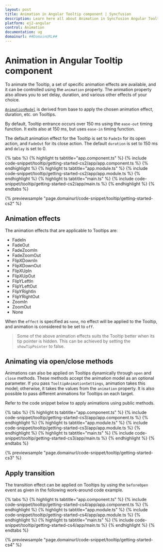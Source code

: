 ```yaml
---
layout: post
title: Animation in Angular Tooltip component | Syncfusion
description: Learn here all about Animation in Syncfusion Angular Tooltip component of Syncfusion Essential JS 2 and more.
platform: ej2-angular
control: Animation 
documentation: ug
domainurl: ##DomainURL##
---
```


# Animation in Angular Tooltip component

To animate the Tooltip, a set of specific animation effects are available, and it can be controlled using the `animation` property.
The animation property also allows you to set delay, duration, and various other effects of your choice.

[`AnimationModel`](https://ej2.syncfusion.com/angular/documentation/api/tooltip/animationModel) is derived from base to apply the chosen animation effect, duration, etc. on Tooltips.

By default, Tooltip entrance occurs over 150 ms using the `ease-out` timing function. It exits also at 150 ms, but uses `ease-in` timing function.

The default animation effect for the Tooltip is set to `FadeIn` for its open action, and `FadeOut` for its close action.
The default `duration` is set to 150 ms and `delay` is set to 0.

{% tabs %}
{% highlight ts tabtitle="app.component.ts" %}
{% include code-snippet/tooltip/getting-started-cs2/app/app.component.ts %}
{% endhighlight %}
{% highlight ts tabtitle="app.module.ts" %}
{% include code-snippet/tooltip/getting-started-cs2/app/app.module.ts %}
{% endhighlight %}
{% highlight ts tabtitle="main.ts" %}
{% include code-snippet/tooltip/getting-started-cs2/app/main.ts %}
{% endhighlight %}
{% endtabs %}
  
{% previewsample "page.domainurl/code-snippet/tooltip/getting-started-cs2" %}

## Animation effects

The animation effects that are applicable to Tooltips are:

* FadeIn
* FadeOut
* FadeZoomIn
* FadeZoomOut
* FlipXDownIn
* FlipXDownOut
* FlipXUpIn
* FlipXUpOut
* FlipYLeftIn
* FlipYLeftOut
* FlipYRightIn
* FlipYRightOut
* ZoomIn
* ZoomOut
* None

When the `effect` is specified as `none`, no effect will be applied to the Tooltip, and animation is considered to be set to `off`.

> Some of the above animation effects suits the Tooltip better when its tip pointer is hidden.
> This can be achieved by setting the `showTipPointer` to false.

## Animating via open/close methods

Animations can also be applied on Tooltips dynamically through `open` and `close` methods. These methods accept the animation model as an optional parameter. If you pass `TooltipAnimationSettings`, animation takes this model; otherwise, it takes the values from the `animation` property. It is also possible to pass different animations for Tooltips on each target.

Refer to the code snippet below to apply animations using public methods.

{% tabs %}
{% highlight ts tabtitle="app.component.ts" %}
{% include code-snippet/tooltip/getting-started-cs3/app/app.component.ts %}
{% endhighlight %}
{% highlight ts tabtitle="app.module.ts" %}
{% include code-snippet/tooltip/getting-started-cs3/app/app.module.ts %}
{% endhighlight %}
{% highlight ts tabtitle="main.ts" %}
{% include code-snippet/tooltip/getting-started-cs3/app/main.ts %}
{% endhighlight %}
{% endtabs %}
  
{% previewsample "page.domainurl/code-snippet/tooltip/getting-started-cs3" %}

## Apply transition

The transition effect can be applied on Tooltips by using the `beforeOpen` event as given in the following work-around code example.

{% tabs %}
{% highlight ts tabtitle="app.component.ts" %}
{% include code-snippet/tooltip/getting-started-cs4/app/app.component.ts %}
{% endhighlight %}
{% highlight ts tabtitle="app.module.ts" %}
{% include code-snippet/tooltip/getting-started-cs4/app/app.module.ts %}
{% endhighlight %}
{% highlight ts tabtitle="main.ts" %}
{% include code-snippet/tooltip/getting-started-cs4/app/main.ts %}
{% endhighlight %}
{% endtabs %}
  
{% previewsample "page.domainurl/code-snippet/tooltip/getting-started-cs4" %}
